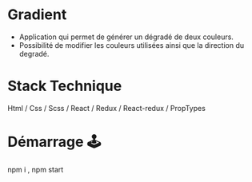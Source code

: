 # Gradient 

- Application qui permet de générer un dégradé de deux couleurs.
- Possibilité de modifier les couleurs utilisées ainsi que la direction du degradé.

# Stack Technique 

Html / Css / Scss / React / Redux / React-redux / PropTypes 

# Démarrage 🕹

npm i , npm start 
